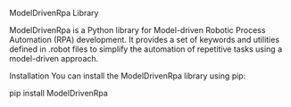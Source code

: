 ModelDrivenRpa Library



ModelDrivenRpa is a Python library for Model-driven Robotic Process Automation (RPA) development. It provides a set of keywords and utilities defined in .robot files to simplify the automation of repetitive tasks using a model-driven approach.





Installation
You can install the ModelDrivenRpa library using pip:


pip install ModelDrivenRpa

